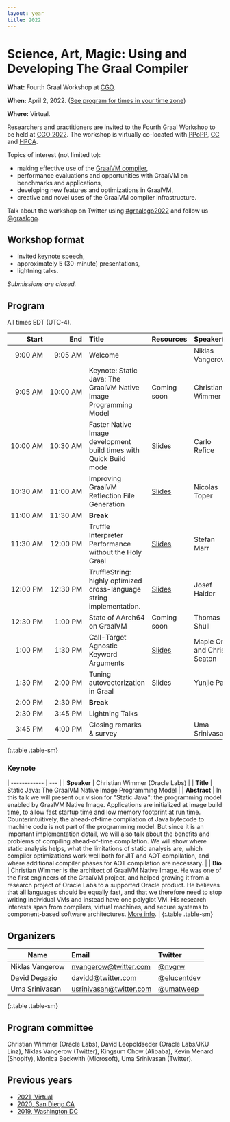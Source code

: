 ```yaml
---
layout: year
title: 2022
---
```


# Science, Art, Magic: Using and Developing The Graal Compiler

**What:** Fourth Graal Workshop at [CGO](https://www.cgo.org).

**When:** April 2, 2022. ([See program for times in your time zone](https://conf.researchr.org/program/cgo-2022/program-cgo-2022))

**Where:** Virtual.

Researchers and practitioners are invited to the Fourth Graal Workshop to be held at [CGO 2022](https://conf.researchr.org/home/cgo-2022). The workshop is virtually co-located with [PPoPP](https://conf.researchr.org/home/PPoPP-2022), [CC](https://conf.researchr.org/home/CC-2022) and [HPCA](https://hpca-conf.org/2022/).

Topics of interest (not limited to):
- making effective use of the [GraalVM compiler](https://github.com/oracle/graal),
- performance evaluations and opportunities with GraalVM on benchmarks and applications,
- developing new features and optimizations in GraalVM,
- creative and novel uses of the GraalVM compiler infrastructure.

Talk about the workshop on Twitter using [#graalcgo2022](https://twitter.com/search?q=%23graalcgo2022) and follow us [@graalcgo](https://twitter.com/graalcgo).

## Workshop format
- Invited keynote speech,
- approximately 5 (30-minute) presentations,
- lightning talks.

*Submissions are closed.*

## Program

All times EDT (UTC-4).

| Start         | End           | Title                                                                 | Resources                                                                     | Speaker(s)                 |
| ------------: | ------------: | :-------------------------------------------------------------------- | :---------------------------------------------------------------------------- | :------------------------- |
| 9:00&nbsp;AM  | 9:05&nbsp;AM  | Welcome                                                               |                                                                               | Niklas Vangerow            |
| 9:05&nbsp;AM  | 10:00&nbsp;AM | Keynote: Static Java: The GraalVM Native Image Programming Model      | Coming soon                                                                   | Christian Wimmer           |
| 10:00&nbsp;AM | 10:30&nbsp;AM | Faster Native Image development build times with Quick Build mode     | [Slides](slides/1_Quick_build_Mode.pdf)                                       | Carlo Refice               |
| 10:30&nbsp;AM | 11:00&nbsp;AM | Improving GraalVM Reflection File Generation                          | [Slides](slides/2_Improving_GraalVM_Reflection_File_Generation.pdf)           | Nicolas Toper              |
| 11:00&nbsp;AM | 11:30&nbsp;AM | **Break**                                                             |                                                                               |                            |
| 11:30&nbsp;AM | 12:00&nbsp;PM | Truffle Interpreter Performance without the Holy Graal                | [Slides](slides/3_Truffle_Interpreter_Performance_without_the_Holy_Graal.pdf) | Stefan Marr                |
| 12:00&nbsp;PM | 12:30&nbsp;PM | TruffleString: highly optimized cross-language string implementation. | [Slides](slides/4_TruffleStrings.pdf)                                         | Josef Haider               |
| 12:30&nbsp;PM | 1:00&nbsp;PM  | State of AArch64 on GraalVM                                           | Coming soon                                                                   | Thomas Shull               |
| 1:00&nbsp;PM  | 1:30&nbsp;PM  | Call-Target Agnostic Keyword Arguments                                | [Slides](slides/6_Call-Target_Agnostic_Keyword_Arguments.pdf)                 | Maple Ong and Chris Seaton |
| 1:30&nbsp;PM  | 2:00&nbsp;PM  | Tuning autovectorization in Graal                                     | [Slides](slides/7_Tuning_Autovectorization_in_Graal.pdf)                      | Yunjie Pan                 |
| 2:00&nbsp;PM  | 2:30&nbsp;PM  | **Break**                                                             |                                                                               |                            |
| 2:30&nbsp;PM  | 3:45&nbsp;PM  | Lightning Talks                                                       |                                                                               |                            |
| 3:45&nbsp;PM  | 4:00&nbsp;PM  | Closing remarks &amp; survey                                          |                                                                               | Uma Srinivasan             |
{:.table .table-sm}

### Keynote

| ------------ | --- |
| **Speaker**  | Christian Wimmer (Oracle Labs) |
| **Title**    | Static Java: The GraalVM Native Image Programming Model |
| **Abstract** | In this talk we will present our vision for "Static Java": the programming model enabled by GraalVM Native Image. Applications are initialized at image build time, to allow fast startup time and low memory footprint at run time. Counterintuitively, the ahead-of-time compilation of Java bytecode to machine code is not part of the programming model. But since it is an important implementation detail, we will also talk about the benefits and problems of compiling ahead-of-time compilation. We will show where static analysis helps, what the limitations of static analysis are, which compiler optimizations work well both for JIT and AOT compilation, and where additional compiler phases for AOT compilation are necessary. |
| **Bio**      | Christian Wimmer is the architect of GraalVM Native Image. He was one of the first engineers of the GraalVM project, and helped growing it from a research project of Oracle Labs to a supported Oracle product. He believes that all languages should be equally fast, and that we therefore need to stop writing individual VMs and instead have one polyglot VM. His research interests span from compilers, virtual machines, and secure systems to component-based software architectures. [More info](https://conf.researchr.org/profile/cgo-2022/christianwimmer). |
{:.table .table-sm}

## Organizers

| Name            | Email                                                     | Twitter                                         |
| --------------- | :-------------------------------------------------------- | :---------------------------------------------- |
| Niklas Vangerow | [nvangerow@twitter.com](mailto:nvangerow@twitter.com)     | [@nvgrw](https://twitter.com/nvgrw)             |
| David Degazio   | [davidd@twitter.com](mailto:davidd@twitter.com)           | [@elucentdev](https://twitter.com/elucentdev)   |
| Uma Srinivasan  | [usrinivasan@twitter.com](mailto:usrinivasan@twitter.com) | [@umatweep](https://twitter.com/umatweep)       |
{:.table .table-sm}

## Program committee

Christian Wimmer (Oracle Labs), David Leopoldseder (Oracle Labs/JKU Linz), Niklas Vangerow (Twitter),
Kingsum Chow (Alibaba), Kevin Menard (Shopify), Monica Beckwith (Microsoft), Uma Srinivasan (Twitter).

## Previous years

* [2021, Virtual](../2021/)
* [2020, San Diego CA](../2020/)
* [2019, Washington DC](../2019/)
